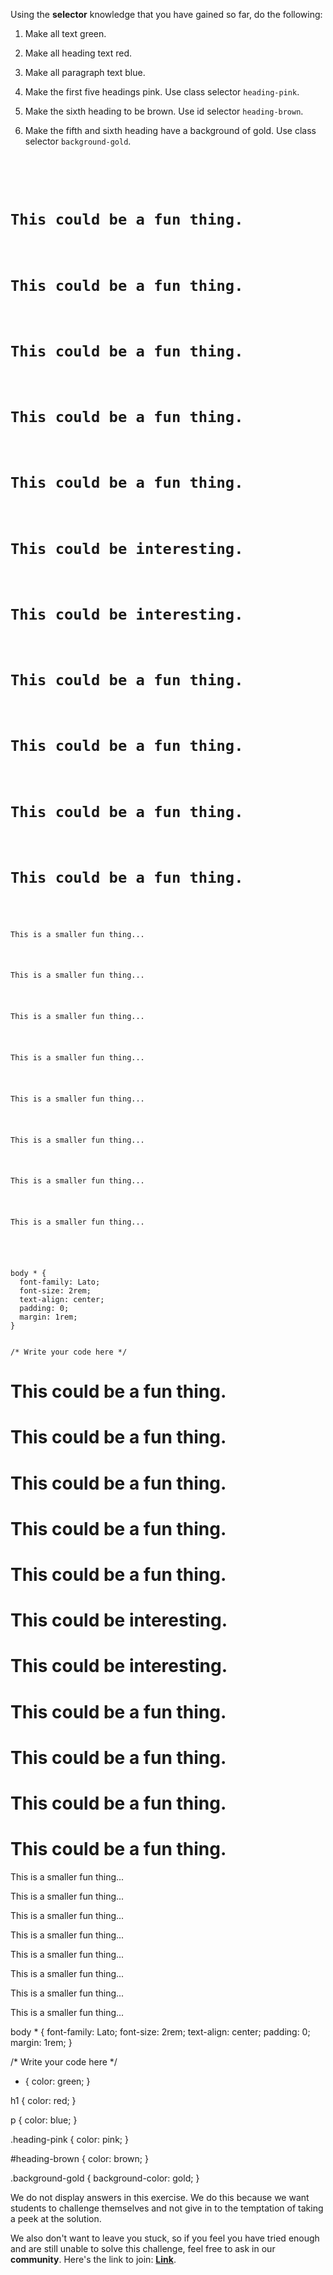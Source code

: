 Using the **selector** knowledge that you have
gained so far, do the following:

1. Make all text green.

2. Make all heading text red.

3. Make all paragraph text blue.

4. Make the first five headings pink. Use class selector `heading-pink`.

5. Make the sixth heading to be brown. Use id selector `heading-brown`.

6. Make the fifth and sixth heading have a background of gold. Use class selector `background-gold`.

<codeblock language="css" type="exercise" testMode="fixedInput" showSolution="false">
<code>
<panel language="html">
<body>
  <h1>This could be a fun thing.</h1>
  <h1>This could be a fun thing.</h1>
  <h1>This could be a fun thing.</h1>
  <h1>This could be a fun thing.</h1>
  <h1>This could be a fun thing.</h1>
  <h1>This could be interesting.</h1>
  <h1>This could be interesting.</h1>
  <h1>This could be a fun thing.</h1>
  <h1>This could be a fun thing.</h1>
  <h1>This could be a fun thing.</h1>
  <h1>This could be a fun thing.</h1>

  <p>This is a smaller fun thing...</p>
  <p>This is a smaller fun thing...</p>
  <p>This is a smaller fun thing...</p>
  <p>This is a smaller fun thing...</p>
  <p>This is a smaller fun thing...</p>
  <p>This is a smaller fun thing...</p>
  <p>This is a smaller fun thing...</p>
  <p>This is a smaller fun thing...</p>
</body>
</panel>
<panel language="css">
body * {
  font-family: Lato;
  font-size: 2rem;
  text-align: center;
  padding: 0;
  margin: 1rem;
}

/* Write your code here */
</panel>
</code>
<solution>
<panel language="html">
<body>
  <h1 class="heading-pink">This could be a fun thing.</h1>
  <h1 class="heading-pink">This could be a fun thing.</h1>
  <h1 class="heading-pink">This could be a fun thing.</h1>
  <h1 class="heading-pink">This could be a fun thing.</h1>
  <h1 class="heading-pink background-gold">This could be a fun thing.</h1>
  <h1 id="heading-brown" class="background-gold">This could be interesting.</h1>
  <h1>This could be interesting.</h1>
  <h1>This could be a fun thing.</h1>
  <h1>This could be a fun thing.</h1>
  <h1>This could be a fun thing.</h1>
  <h1>This could be a fun thing.</h1>

  <p>This is a smaller fun thing...</p>
  <p>This is a smaller fun thing...</p>
  <p>This is a smaller fun thing...</p>
  <p>This is a smaller fun thing...</p>
  <p>This is a smaller fun thing...</p>
  <p>This is a smaller fun thing...</p>
  <p>This is a smaller fun thing...</p>
  <p>This is a smaller fun thing...</p>
</body>
</panel>
<panel language="css">
body * {
  font-family: Lato;
  font-size: 2rem;
  text-align: center;
  padding: 0;
  margin: 1rem;
}

/* Write your code here */

* {
  color: green;
}

h1 {
  color: red;
}

p {
  color: blue;
}

.heading-pink {
  color: pink;
}

#heading-brown {
  color: brown;
}

.background-gold {
  background-color: gold;
}
</panel>
</solution>
</codeblock>

We do not display answers in this exercise.
We do this because we want students to challenge
themselves and not give in to the temptation of taking
a peek at the solution.

We also don't want to leave you stuck, so if you feel
you have tried enough and are still unable to solve
this challenge, feel free to ask in our **community**.
Here's the link to join: **[Link](https://bigbinaryacademy.slack.com/join/shared_invite/zt-23dvxwolx-U9LYYbv4ycmODEA1cbNFgA#/shared-invite/email)**.
